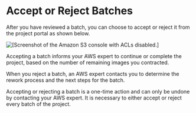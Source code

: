 # Accept or Reject Batches<a name="gts-accept-reject-batch"></a>

After you have reviewed a batch, you can choose to accept or reject it from the project portal as shown below\.

![\[Screenshot of the Amazon S3 console with ACLs disabled.\]](http://docs.aws.amazon.com/sagemaker/latest/dg/images/gts-review-batches.png)

Accepting a batch informs your AWS expert to continue or complete the project, based on the number of remaining images you contracted\.

When you reject a batch, an AWS expert contacts you to determine the rework process and the next steps for the batch\.

Accepting or rejecting a batch is a one\-time action and can only be undone by contacting your AWS expert\. It is necessary to either accept or reject every batch of the project\.